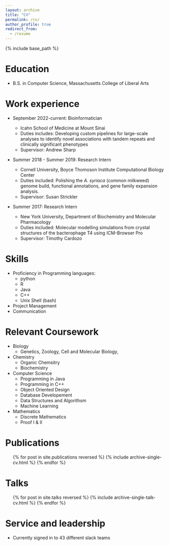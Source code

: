```yaml
---
layout: archive
title: "CV"
permalink: /cv/
author_profile: true
redirect_from:
  - /resume
---
```


{% include base_path %}

Education
======
* B.S. in Computer Science, Massachusetts College of Liberal Arts 

Work experience
======
* September 2022-current: Bioinformatician
  * Icahn School of Medicine at Mount Sinai
  * Duties includes: Developing custom pipelines for large-scale analyses to identify novel associations with tandem repeats and clinically significant phenotypes
  * Supervisor: Andrew Sharp

* Summer 2018 - Summer 2019: Research Intern
  * Cornell University, Boyce Thomoson Institute Computational Biology Center
  * Duties included: Polishing the *A. syriaca* (common milkweed) genome build, functional annotations, and gene family expansion analysis. 
  * Supervisor: Susan Strickler

* Summer 2017: Research Intern
  * New York University, Department of Biochemistry and Molecular Pharmacology
  * Duties included: Molecular modelling simulations from crystal structures of the bacterophage T4 using ICM-Browser Pro 
  * Supervisor: Timothy Cardozo
  
Skills
======
* Proficiency in Programming languages:
  * python
  * R
  * Java
  * C++
  * Unix Shell (bash)
* Project Management
* Communication

Relevant Coursework
======
* Biology
  * Genetics, Zoology, Cell and Molecular Biology, 
* Chemistry
  * Organic Chemsitry
  * Biochemistry
* Computer Science
  * Programming in Java
  * Programming in C++
  * Object Oriented Design
  * Database Developement
  * Data Structures and Algorithsm
  * Machine Learning
* Mathematics
  * Discrete Mathematics
  * Proof I & II

Publications
======
  <ul>{% for post in site.publications reversed %}
    {% include archive-single-cv.html %}
  {% endfor %}</ul>
  
Talks
======
  <ul>{% for post in site.talks reversed %}
    {% include archive-single-talk-cv.html  %}
  {% endfor %}</ul>
  
  
Service and leadership
======
* Currently signed in to 43 different slack teams
